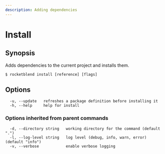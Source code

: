 ```yaml
---
description: Adding dependencies
---
```


# Install

## Synopsis

Adds dependencies to the current project and installs them.

```shell-session
$ rocketblend install [reference] [flags]
```

## Options

```shell-session
  -u, --update   refreshes a package definition before installing it
  -h, --help     help for install
```

### Options inherited from parent commands

```shell-session
  -d, --directory string   working directory for the command (default ".")
  -l, --log-level string   log level (debug, info, warn, error) (default "info")
  -v, --verbose            enable verbose logging
```
